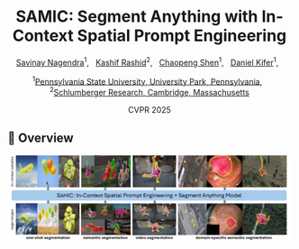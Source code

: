 <div align="center">

<h1>SAMIC: Segment Anything with In-Context Spatial Prompt Engineering  </h1>

[Savinay Nagendra](https://scholar.google.co.in/citations?user=rCV9Wn4AAAAJ&hl=en)<sup>1</sup>, &nbsp; 
[Kashif Rashid](https://scholar.google.com/citations?user=9VKN70wAAAAJ&hl=en)<sup>2</sup>, &nbsp; 
[Chaopeng Shen](https://scholar.google.com/citations?user=wGOOJi8AAAAJ&hl=en)<sup>1</sup>, &nbsp;
[Daniel Kifer](https://scholar.google.com/citations?user=QdTErIEAAAAJ&hl=en)<sup>1</sup>, &nbsp;

<sup>1</sup>[Pennsylvania State University, University Park, Pennsylvania](https://www.eecs.psu.edu/), &nbsp;
<sup>2</sup>[Schlumberger Research, Cambridge, Massachusetts](https://www.slb.com/about/who-we-are/our-technology-development)

CVPR 2025

</div>

## 🚀 Overview
<div align="center">
<img width="800" alt="image" src="figs/overview.png">
</div>
